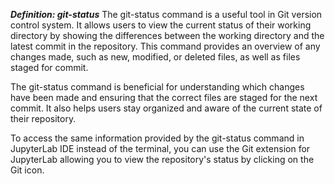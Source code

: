 ***Definition: git-status*** The git-status command is a useful tool in Git version control system. It allows users to view the current status of their working directory by showing the differences between the working directory and the latest commit in the repository. This command provides an overview of any changes made, such as new, modified, or deleted files, as well as files staged for commit.

The git-status command is beneficial for understanding which changes have been made and ensuring that the correct files are staged for the next commit. It also helps users stay organized and aware of the current state of their repository.

To access the same information provided by the git-status command in JupyterLab IDE instead of the terminal, you can use the Git extension for JupyterLab allowing you to view the repository's status by clicking on the Git icon. 


